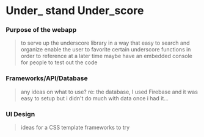 # Under_ stand Under_score

### Purpose of the webapp ###
> to serve up the underscore library in a way that easy to search and organize
> enable the user to favorite certain underscore functions in order to reference at a later time
> maybe have an embedded console for people to test out the code

### Frameworks/API/Database ###
> any ideas on what to use?
> re: the database, I used Firebase and it was easy to setup but i didn't do much with data once i had it...

### UI Design ###
> ideas for a CSS template
> frameworks to try
